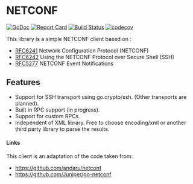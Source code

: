 # NETCONF

[![GoDoc](https://godoc.org/github.com/adetalhouet/go-netconf/netconf?status.svg)](https://godoc.org/github.com/adetalhouet/go-netconf/netconf)
[![Report Card](https://goreportcard.com/badge/github.com/adetalhouet/go-netconf)](https://goreportcard.com/report/github.com/adetalhouet/go-netconf)
[![Build Status](https://travis-ci.org/adetalhouet/go-netconf.png)](https://travis-ci.org/adetalhouet/go-netconf)
[![codecov](https://codecov.io/gh/adetalhouet/go-netconf/branch/main/graph/badge.svg)](https://codecov.io/gh/adetalhouet/go-netconf)

This library is a simple NETCONF client based on :
- [RFC6241](http://tools.ietf.org/html/rfc6241) Network Configuration Protocol (NETCONF) 
- [RFC6242](http://tools.ietf.org/html/rfc6242) Using the NETCONF Protocol over Secure Shell (SSH)
- [RFC5277](https://datatracker.ietf.org/doc/html/rfc5277) NETCONF Event Notifications

## Features
* Support for SSH transport using go.crypto/ssh. (Other transports are planned).
* Built in RPC support (in progress).
* Support for custom RPCs.
* Independent of XML library.  Free to choose encoding/xml or another third party library to parse the results.

#### Links
This client is an adaptation of the code taken from:
- https://github.com/andaru/netconf
- https://github.com/Juniper/go-netconf
